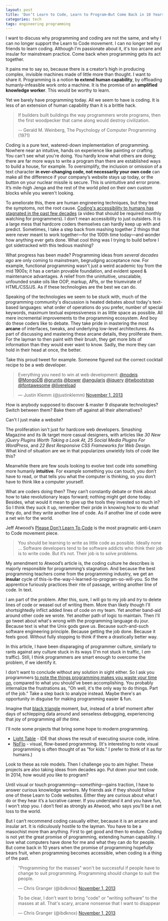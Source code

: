 ```yaml
---
layout: post
title: 'Don’t Learn to Code, Learn to Program—But Come Back in 10 Years'
categories: tech
tags: engineering programming
---
```


I want to discuss why programming and coding are not the same, and why I can no
longer support the Learn to Code movement. I can no longer tell my friends to
learn coding. Although I'm passionate about it, it's too arcane and insular for
mainstream practice. Come back when programming gets its act together.

It pains me to say so, because there is a creator’s high in producing complex,
invisible machines made of little more than thought. I want to share it.
Programming is a notion **to extend human capability**, by offloading
humanly-infeasible work onto a machine. It is the promise of an **amplified
knowledge worker**. This would be worthy to learn.

Yet we barely have programming today. All we seem to have is coding. It is less
of an extension of human capability than it is a brittle hack.

> If builders built buildings the way programmers wrote programs, then the first
> woodpecker that came along would destroy civilization.
>
> -- Gerald M. Weinberg, The Psychology of Computer Programming (1971)

Coding is a pure text, watered-down implementation of programming. Nowhere near
an intuitive, hands on experience like painting or crafting. You can't see what
you're doing. You hardly know what others are doing; there are far more ways to
write a program than there are established ways to build a house, for example.
To oversimplify, the inclusion or omission of a text character **in
ever-changing code, not necessarily your own code** can make all the difference
if your company’s website stays up today, or the button on your nuclear missile
is secure. This is unintuitive and error prone. It’s mile-high Jenga and the
rest of the world piled on their own custom blocks while you weren't looking.

To ameliorate this, there are human engineering techniques, but they treat the
symptoms, not the root cause. [Coding's accessibility to humans has stagnated in
the past few decades][The Future of Programming] (a video that should be
required monthly watching for programmers). I don’t mean accessibility to just
outsiders. It is a large mess that hardcore coders themselves can hardly keep up
with and predict. Sometimes, I take a step back from mashing together 2 things
that were never meant to work together—for the 100th time today—and wonder how
anything ever gets done. What cool thing was I trying to build before I got
sidetracked with this tedious mashing?

What progress has been made? Programming ideas from _several decades ago_ are
only coming to mainstream, begrudging acceptance now. For example, functional
programming wasn't just a weird academic toy from the mid 1900s; it has a
certain provable foundation, and evident speed & maintenance advantages. A
relief from the unintuitive, unscalable, unfounded snake oils like OOP, markup,
APIs, or the triumvirate of HTML/CSS/JS. As if these technologies are the best
we can do.

Speaking of the technologies we seem to be stuck with, much of the programming
community's discussion is heated debates about today's text-based languages:
what order of operations do you prefer, number of special keywords, maximum
textual expressiveness in as little space as possible. All mere incremental
improvements to the programming ecosystem. And boy do these coders like to
debate. They take pride in mastering the most **arcane** of interfaces, tweaks,
and underlying low-level architectures. As part of discussing and mastering
these arcane details, they proliferate them. For the layman to then paint with
their brush, they get more bits of information than they would ever want to
know. Sadly, the more they can hold in their head at once, the better.

Take this proud tweet for example. Someone figured out the correct cocktail
recipe to be a web developer.

<blockquote className="twitter-tweet"><p>Everything you need to win at web development: <a href="https://twitter.com/nodejs">@nodejs</a> <a href="https://twitter.com/MongoDB">@MongoDB</a> <a href="https://twitter.com/gruntjs">@gruntjs</a> <a href="https://twitter.com/bower">@bower</a> <a href="https://twitter.com/angularjs">@angularjs</a> <a href="https://twitter.com/jquery">@jquery</a> <a href="https://twitter.com/twbootstrap">@twbootstrap</a> <a href="https://twitter.com/fontawesome">@fontawesome</a> <a href="https://twitter.com/livereload">@livereload</a></p>&mdash; Justin Klemm (@justinklemm) <a href="https://twitter.com/justinklemm/statuses/396324049754009600">November 1, 2013</a></blockquote>
<script async src="//platform.twitter.com/widgets.js" charSet="utf-8"></script>

How is anybody supposed to discover & master 9 disparate technologies? Switch
between them? Bake them off against all their alternatives?

Can't I just make a website?

The proliferation isn't just for hardcore web developers. Smashing Magazine and
its ilk target more casual designers, with articles like _30 New jQuery Plugins
Worth Taking a Look At,_ _25 Social Media Plugins For WordPress_, and _22 Best
Responsive CSS Frameworks for Web Design._ What kind of situation are we in that
popularizes unwieldy lists of _code_ like this?

Meanwhile there are few souls looking to evolve text code into something more
humanly **intuitive**. For example something you can touch, you don’t have to
read, or that tells you what the computer is thinking, so you don’t have to
think like a computer yourself.

What are coders doing then? They can’t constantly debate or think about how to
take revolutionary leaps forward; nothing might get done today. Besides, what
would it mean to give up the tools they invested so much in? So I think they
suck it up, remember their pride in knowing how to do what they do, and they
write another line of code. As if another line of code were a net win for the
world.

Jeff Atwood’s [Please Don’t Learn To Code][Please Don't Learn To Code] is the
most pragmatic anti-Learn to Code movement piece.

> You should be learning to write as little code as possible. Ideally none …
> Software developers tend to be software addicts who think their job is to
> write code. But it’s not. Their job is to solve problems.

My amendment to Atwood’s article is, the coding culture he describes is majorly
responsible for programming’s stagnation. And because the best programming
teachers come from the programming industry, we get an **insular** cycle of
this-is-the-way-I-learned-to-program-so-will-you. So the apprentice furiously
practices their rite of passage, writing another line of code. In text.

I am part of the problem. After this, sure, I will go to my job and _try_ to
delete lines of code or weasel out of writing them. More than likely though I'll
shortsightedly inflict added lines of code on my team. Yet another band-aid
around other code we wrote. Yet another path of logic to maintain. Then I'll go
tweet about what's wrong with the programming language du jour. Because text is
what the Unix gods gave us. Because such-and-such software engineering
principle. Because getting the job done. Because it feels good. Without fully
stopping to think if there a drastically better way.

In this article, I have been disparaging of programmer culture, similarly to
rants against any culture stuck in its ways (I'm not stuck in traffic, I _am_
traffic). Still, I think programmers are smart enough to overcome the problem,
if we identify it.

I don't want to conclude without any solution in sight either. So I ask you
programmers [to note the things programming makes you waste your time
on][We're not even trying], compared to what you should've been accomplishing.
You probably internalize the frustrations as, "Oh well, it's the only way to do
things. Part of the job." Take a step back to analyze instead. Maybe there's an
opportunity in disguise for making programming easier & fun.

Imagine that [black triangle][The Black Triangle] moment, but, instead of a
brief moment after days of schlepping data around and senseless debugging,
experiencing that joy of programming _all the time_.

I'll note some projects that bring some hope to modern programming.

- [Light Table][Wired - Light Table] - IDE that shows the result of executing
  source code, inline.
- [NoFlo][NoFlo] - visual, flow-based programming. (It's interesting to note
  visual programming is often thought of as "for kids." I prefer to think of it
  as for humans.)

Look to these as role models. Then I challenge you to aim higher. These projects
are also taking ideas from decades ago. Put down your text code. In 2014, how
would _you_ like to program?

Until visual or touch programming—_something_—gains traction, I have to answer
curious knowledge workers. My friends ask if they should follow one of these
Learn to Code websites. Either they are curious about what I do or they hear
it’s a lucrative career. If you understand it and you have fun, I won't stop
you. I don’t feel as strongly as Atwood, who says you’ll be a net loss to the
world.

But I can’t recommend coding casually either, because it is an arcane and
insular art. It is ridiculously hostile to the layman. You have to be a
masochist more than anything. First to get good and then to endure. Coding is
not yet the great promise of programming, extending human capability. I love
what computers have done for me and what they can do for people. But come back
in 10 years when the promise of programming hopefully bears fruit, when
programming becomes accessible, when coding is a thing of the past.

<blockquote className="twitter-tweet"><p>&quot;Programming for the masses&quot; won&#39;t be successful if people have to change to suit programming. Programming should change to suit the people.</p>&mdash; Chris Granger (@ibdknox) <a href="https://twitter.com/ibdknox/statuses/396372478982750208">November 1, 2013</a></blockquote>
<script async src="//platform.twitter.com/widgets.js" charSet="utf-8"></script>

<blockquote className="twitter-tweet"><p>To be clear, I don&#39;t want to bring &quot;code&quot; or &quot;writing software&quot; to the masses at all. That&#39;s scary, arcane nonsense that I want to disappear</p>&mdash; Chris Granger (@ibdknox) <a href="https://twitter.com/ibdknox/statuses/396378696086339584">November 1, 2013</a></blockquote>
<script async src="//platform.twitter.com/widgets.js" charSet="utf-8"></script>

[The Future of Programming]: http://vimeo.com/71278954
[Wired - Light Table]: http://www.wired.com/wiredenterprise/2014/01/light-table/
[NoFlo]: http://noflojs.org/
[Please Don't Learn To Code]:
  http://www.codinghorror.com/blog/2012/05/please-dont-learn-to-code.html
[We're not even trying]:
  http://scattered-thoughts.net/blog/2014/01/27/were-not-even-trying/?utm_medium=twitter&utm_source=dlvr.it
[The Black Triangle]: http://rampantgames.com/blog/2004/10/black-triangle.html
